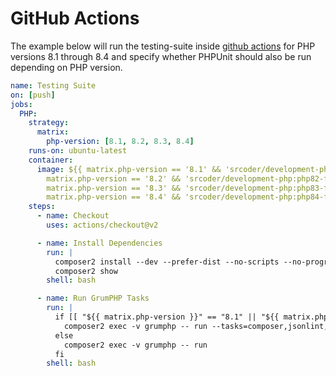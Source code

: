 # GitHub Actions

The example below will run the testing-suite inside [github actions](https://github.com/features/actions)
for PHP versions 8.1 through 8.4 and specify whether PHPUnit should also be run depending on PHP version.

```yml
name: Testing Suite
on: [push]
jobs:
  PHP:
    strategy:
      matrix:
        php-version: [8.1, 8.2, 8.3, 8.4]
    runs-on: ubuntu-latest
    container:
      image: ${{ matrix.php-version == '8.1' && 'srcoder/development-php:php81-fpm' ||
        matrix.php-version == '8.2' && 'srcoder/development-php:php82-fpm' ||
        matrix.php-version == '8.3' && 'srcoder/development-php:php83-fpm' ||
        matrix.php-version == '8.4' && 'srcoder/development-php:php84-fpm' }}
    steps:
      - name: Checkout
        uses: actions/checkout@v2

      - name: Install Dependencies
        run: |
          composer2 install --dev --prefer-dist --no-scripts --no-progress --optimize-autoloader --no-interaction -vvv
          composer2 show
        shell: bash

      - name: Run GrumPHP Tasks
        run: |
          if [[ "${{ matrix.php-version }}" == "8.1" || "${{ matrix.php-version }}" == "8.2" ]]; then
            composer2 exec -v grumphp -- run --tasks=composer,jsonlint,xmllint,yamllint,phpcs,phplint,phpmd,phpstan,securitychecker_enlightn
          else
            composer2 exec -v grumphp -- run
          fi
        shell: bash


```
